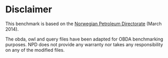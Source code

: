 # Disclaimer

This benchmark is based on the [Norwegian Petroleum Directorate](http://sws.ifi.uio.no/project/npd-v2/)
(March 2014). 

The obda, owl and query files have been adapted for OBDA benchmarking purposes. NPD does not provide any warranty nor takes any responsibility on any of the modified files.
